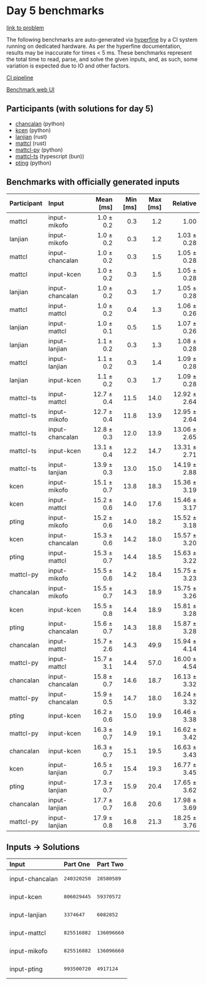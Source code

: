 # Day 5 benchmarks

[link to problem](https://adventofcode.com/2023/day/5)

The following benchmarks are auto-generated via
[hyperfine](https://github.com/sharkdp/hyperfine) by a CI system running on
dedicated hardware. As per the hyperfine documentation, results may be
inaccurate for times < 5 ms. These benchmarks represent the total time to read,
parse, and solve the given inputs, and, as such, some variation is expected due
to IO and other factors.

[CI pipeline](http://ci.papercode.net:8080/teams/main/pipelines/aoc2023)

[Benchmark web UI](https://aoc.ancalagon.black)


## Participants (with solutions for day 5)

- [chancalan](https://github.com/chancalan/aoc2023) (python)
- [kcen](https://github.com/kcen/aoc2023) (python)
- [lanjian](https://github.com/lanjian/aoc-2023) (rust)
- [mattcl](https://github.com/mattcl/aoc2023) (rust)
- [mattcl-py](https://github.com/mattcl/aoc2023-py) (python)
- [mattcl-ts](https://github.com/mattcl/aoc2023-js) (typescript (bun))
- [pting](https://github.com/pting/aoc2023) (python)


## Benchmarks with officially generated inputs

| Participant | Input | Mean [ms] | Min [ms] | Max [ms] | Relative |
|:---|:---|---:|---:|---:|---:|
| mattcl | input-mikofo | 1.0 ± 0.2 | 0.3 | 1.2 | 1.00 |
| lanjian | input-mikofo | 1.0 ± 0.2 | 0.3 | 1.2 | 1.03 ± 0.28 |
| mattcl | input-chancalan | 1.0 ± 0.2 | 0.3 | 1.5 | 1.05 ± 0.28 |
| mattcl | input-kcen | 1.0 ± 0.2 | 0.3 | 1.5 | 1.05 ± 0.28 |
| lanjian | input-chancalan | 1.0 ± 0.2 | 0.3 | 1.7 | 1.05 ± 0.28 |
| mattcl | input-mattcl | 1.0 ± 0.2 | 0.4 | 1.3 | 1.06 ± 0.26 |
| lanjian | input-mattcl | 1.0 ± 0.1 | 0.5 | 1.5 | 1.07 ± 0.26 |
| lanjian | input-lanjian | 1.1 ± 0.2 | 0.3 | 1.3 | 1.08 ± 0.28 |
| mattcl | input-lanjian | 1.1 ± 0.2 | 0.3 | 1.4 | 1.09 ± 0.28 |
| lanjian | input-kcen | 1.1 ± 0.2 | 0.3 | 1.7 | 1.09 ± 0.28 |
| mattcl-ts | input-mattcl | 12.7 ± 0.4 | 11.5 | 14.0 | 12.92 ± 2.64 |
| mattcl-ts | input-mikofo | 12.7 ± 0.4 | 11.8 | 13.9 | 12.95 ± 2.64 |
| mattcl-ts | input-chancalan | 12.8 ± 0.3 | 12.0 | 13.9 | 13.06 ± 2.65 |
| mattcl-ts | input-kcen | 13.1 ± 0.4 | 12.2 | 14.7 | 13.31 ± 2.71 |
| mattcl-ts | input-lanjian | 13.9 ± 0.3 | 13.0 | 15.0 | 14.19 ± 2.88 |
| kcen | input-mikofo | 15.1 ± 0.7 | 13.8 | 18.3 | 15.36 ± 3.19 |
| kcen | input-mattcl | 15.2 ± 0.6 | 14.0 | 17.6 | 15.46 ± 3.17 |
| pting | input-mikofo | 15.2 ± 0.6 | 14.0 | 18.2 | 15.52 ± 3.18 |
| kcen | input-chancalan | 15.3 ± 0.6 | 14.2 | 18.0 | 15.57 ± 3.20 |
| pting | input-mattcl | 15.3 ± 0.7 | 14.4 | 18.5 | 15.63 ± 3.22 |
| mattcl-py | input-mikofo | 15.5 ± 0.6 | 14.2 | 18.4 | 15.75 ± 3.23 |
| chancalan | input-mikofo | 15.5 ± 0.7 | 14.3 | 18.9 | 15.75 ± 3.26 |
| kcen | input-kcen | 15.5 ± 0.8 | 14.4 | 18.9 | 15.81 ± 3.28 |
| pting | input-chancalan | 15.6 ± 0.7 | 14.3 | 18.8 | 15.87 ± 3.28 |
| chancalan | input-mattcl | 15.7 ± 2.6 | 14.3 | 49.9 | 15.94 ± 4.14 |
| mattcl-py | input-mattcl | 15.7 ± 3.1 | 14.4 | 57.0 | 16.00 ± 4.54 |
| chancalan | input-chancalan | 15.8 ± 0.7 | 14.6 | 18.7 | 16.13 ± 3.32 |
| mattcl-py | input-chancalan | 15.9 ± 0.5 | 14.7 | 18.0 | 16.24 ± 3.32 |
| pting | input-kcen | 16.2 ± 0.6 | 15.0 | 19.9 | 16.46 ± 3.38 |
| mattcl-py | input-kcen | 16.3 ± 0.7 | 14.9 | 19.1 | 16.62 ± 3.42 |
| chancalan | input-kcen | 16.3 ± 0.7 | 15.1 | 19.5 | 16.63 ± 3.43 |
| kcen | input-lanjian | 16.5 ± 0.7 | 15.4 | 19.3 | 16.77 ± 3.45 |
| pting | input-lanjian | 17.3 ± 0.7 | 15.9 | 20.4 | 17.65 ± 3.62 |
| chancalan | input-lanjian | 17.7 ± 0.7 | 16.8 | 20.6 | 17.98 ± 3.69 |
| mattcl-py | input-lanjian | 17.9 ± 0.8 | 16.8 | 21.3 | 18.25 ± 3.76 |


## Inputs -> Solutions

| Input | Part One | Part Two |
|:---|:---|:---|
|input-chancalan|<pre>240320250</pre>|<pre>28580589</pre>|
|input-kcen|<pre>806029445</pre>|<pre>59370572</pre>|
|input-lanjian|<pre>3374647</pre>|<pre>6082852</pre>|
|input-mattcl|<pre>825516882</pre>|<pre>136096660</pre>|
|input-mikofo|<pre>825516882</pre>|<pre>136096660</pre>|
|input-pting|<pre>993500720</pre>|<pre>4917124</pre>|